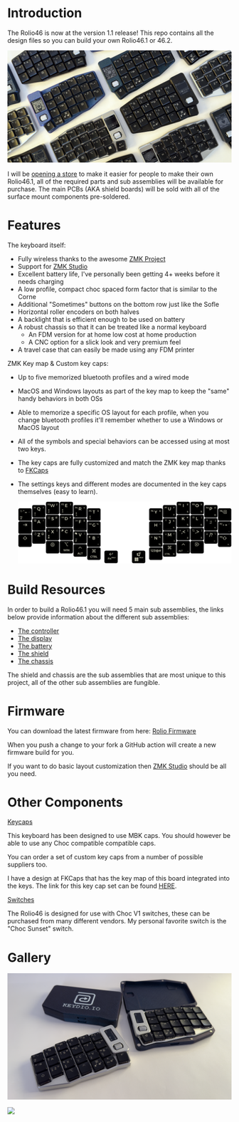 # Introduction
The Rolio46 is now at the version 1.1 release! This repo contains all the design files so you can build your own Rolio46.1 or 46.2.

![Rolio46.3](images/main.jpg?raw=true "Rolio46.3")

I will be [opening a store](https://keydio.io) to make it easier for people to make their own Rolio46.1, all of the required parts and sub assemblies will be available for purchase. The main PCBs (AKA shield boards) will be sold with all of the surface mount components pre-soldered.

# Features
The keyboard itself:
- Fully wireless thanks to the awesome [ZMK Project](https://zmk.dev)
- Support for [ZMK Studio](https://zmk.studio/download)
- Excellent battery life, I've personally been getting 4+ weeks before it needs charging
- A low profile, compact choc spaced form factor that is similar to the Corne
- Additional "Sometimes" buttons on the bottom row just like the Sofle
- Horizontal roller encoders on both halves
- A backlight that is efficient enough to be used on battery
- A robust chassis so that it can be treated like a normal keyboard
  - An FDM version for at home low cost at home production
  - A CNC option for a slick look and very premium feel
- A travel case that can easily be made using any FDM printer

ZMK Key map & Custom key caps:
- Up to five memorized bluetooth profiles and a wired mode
- MacOS and Windows layouts as part of the key map to keep the "same" handy behaviors in both OSs
- Able to memorize a specific OS layout for each profile, when you change bluetooth profiles it'll remember whether to use a Windows or MacOS layout
- All of the symbols and special behaviors can be accessed using at most two keys.
- The key caps are fully customized and match the ZMK key map thanks to [FKCaps](https://fkcaps.com/custom/UCR89J?a=KeydioDiscount)
- The settings keys and different modes are documented in the key caps themselves (easy to learn).

  [![Version 1.1 Key Caps](images/key_legend.png?raw=true "Version 1.1 Key Caps")](https://fkcaps.com/custom/UCR89J?a=KeydioDiscount)


# Build Resources
In order to build a Rolio46.1 you will need 5 main sub assemblies, the links below provide information about the different sub assemblies:
 * [The controller](doc/controller.md)
 * [The display](doc/display.md)
 * [The battery](doc/battery.md)
 * [The shield](pcb/README.md)
 * [The chassis](chassis/README.md)

The shield and chassis are the sub assemblies that are most unique to this project, all of the other sub assemblies are fungible.


# Firmware

You can download the latest firmware from here: [Rolio Firmware](https://github.com/MickiusMousius/RolioFirmware)

When you push a change to your fork a GitHub action will create a new firmware build for you.

If you want to do basic layout customization then [ZMK Studio](https://zmk.studio/download) should be all you need.

# Other Components

<ins>Keycaps</ins>

This keyboard has been designed to use MBK caps. You should however be able to use any Choc compatible compatible caps.

You can order a set of custom key caps from a number of possible suppliers too.

I have a design at FKCaps that has the key map of this board integrated into the keys. The link for this key cap set can be found [HERE](https://fkcaps.com/custom/UCR89J?a=KeydioDiscount).


<ins>Switches</ins>

The Rolio46 is designed for use with Choc V1 switches, these can be purchased from many different vendors. My personal favorite switch is the "Choc Sunset" switch.

# Gallery

![](images/case.png)

![](images/all_three.png)
